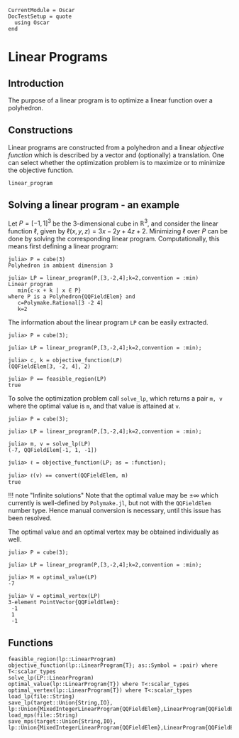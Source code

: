 ```@meta
CurrentModule = Oscar
DocTestSetup = quote
  using Oscar
end
```

# Linear Programs


## Introduction

The purpose of a linear program is to optimize a linear function over a
polyhedron.



## Constructions

Linear programs are constructed from a polyhedron and a linear *objective function*
which is described by a vector and (optionally) a translation. One can select whether the optimization
problem is to maximize or to minimize the objective function.

```@docs
linear_program
```

## Solving a linear program - an example
Let $P=[-1,1]^3$ be the $3$-dimensional cube in $\mathbb{R}^3$, and consider
the linear function $\ell$, given by $\ell(x,y,z) = 3x-2y+4z+2$. Minimizing
$\ell$ over $P$ can be done by solving the corresponding linear program.
Computationally, this means first defining a linear program:

```jldoctest
julia> P = cube(3)
Polyhedron in ambient dimension 3

julia> LP = linear_program(P,[3,-2,4];k=2,convention = :min)
Linear program
   min{c⋅x + k | x ∈ P}
where P is a Polyhedron{QQFieldElem} and
   c=Polymake.Rational[3 -2 4]
   k=2
```

The information about the linear program `LP` can be easily extracted.

```jldoctest
julia> P = cube(3);

julia> LP = linear_program(P,[3,-2,4];k=2,convention = :min);

julia> c, k = objective_function(LP)
(QQFieldElem[3, -2, 4], 2)

julia> P == feasible_region(LP)
true
```

To solve the optimization problem call `solve_lp`, which returns a pair `m, v`
where the optimal value is `m`, and that value is attained at `v`.

```jldoctest
julia> P = cube(3);

julia> LP = linear_program(P,[3,-2,4];k=2,convention = :min);

julia> m, v = solve_lp(LP)
(-7, QQFieldElem[-1, 1, -1])

julia> ℓ = objective_function(LP; as = :function);

julia> ℓ(v) == convert(QQFieldElem, m)
true
```

!!! note "Infinite solutions"
    Note that the optimal value may be $\pm\infty$ which currently is
    well-defined by `Polymake.jl`, but not with the `QQFieldElem` number type. Hence
    manual conversion is necessary, until this issue has been resolved.

The optimal value and an optimal vertex may be obtained individually as well.

```jldoctest
julia> P = cube(3);

julia> LP = linear_program(P,[3,-2,4];k=2,convention = :min);

julia> M = optimal_value(LP)
-7

julia> V = optimal_vertex(LP)
3-element PointVector{QQFieldElem}:
 -1
 1
 -1
```


## Functions

```@docs
feasible_region(lp::LinearProgram)
objective_function(lp::LinearProgram{T}; as::Symbol = :pair) where T<:scalar_types
solve_lp(LP::LinearProgram)
optimal_value(lp::LinearProgram{T}) where T<:scalar_types
optimal_vertex(lp::LinearProgram{T}) where T<:scalar_types
load_lp(file::String)
save_lp(target::Union{String,IO}, lp::Union{MixedIntegerLinearProgram{QQFieldElem},LinearProgram{QQFieldElem}})
load_mps(file::String)
save_mps(target::Union{String,IO}, lp::Union{MixedIntegerLinearProgram{QQFieldElem},LinearProgram{QQFieldElem}})
```
